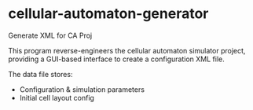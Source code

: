 # cellular-automaton-generator
Generate XML for CA Proj

This program reverse-engineers the cellular automaton simulator project, providing a GUI-based interface to create a configuration XML file.

The data file stores:
* Configuration & simulation parameters
* Initial cell layout config
